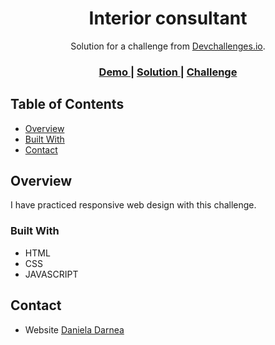 <h1 align="center">Interior consultant</h1>

<div align="center">
   Solution for a challenge from  <a href="http://devchallenges.io" target="_blank">Devchallenges.io</a>.
</div>

<div align="center">
  <h3>
    <a href="https://mdanieladla.github.io/interior-consultant/">
      Demo
    </a>
    <span> | </span>
    <a href="https://github.com/mdanieladla/interior-consultant">
      Solution
    </a>
    <span> | </span>
    <a href="https://devchallenges.io/challenges/Jymh2b2FyebRTUljkNcb">
      Challenge
    </a>
  </h3>
</div>

## Table of Contents

- [Overview](#overview)
- [Built With](#built-with)
- [Contact](#contact)

## Overview

I have practiced responsive web design with this challenge.

### Built With

- HTML
- CSS
- JAVASCRIPT

## Contact

- Website [Daniela Darnea](https://mdanieladla.github.io/portfolio/)
